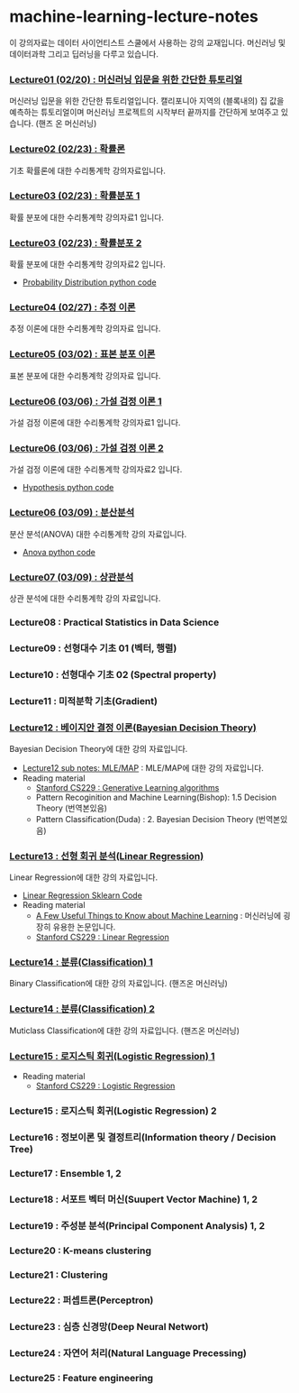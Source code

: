 # machine-learning-lecture-notes

이 강의자료는 데이터 사이언티스트 스쿨에서 사용하는 강의 교재입니다. 머신러닝 및 데이터과학 그리고 딥러닝을 다루고 있습니다.

### [Lecture01 (02/20) : 머신러닝 입문을 위한 간단한 튜토리얼](https://nbviewer.jupyter.org/github/jeonghunyoon/machine-learning-lecture-notes/blob/master/Lecture01_Machine_Learning_Simple_Tutorial.ipynb)
머신러닝 입문을 위한 간단한 튜토리얼입니다. 캘리포니아 지역의 (블록내의) 집 값을 예측하는 튜토리얼이며 머신러닝 프로젝트의 시작부터 끝까지를 간단하게 보여주고 있습니다. (핸즈 온 머신러닝)

### [Lecture02 (02/23) : 확률론](https://nbviewer.jupyter.org/github/jeonghunyoon/machine-learning-lecture-notes/blob/master/Lecture02_Probabilities.pdf?flush_cache=true)
기초 확률론에 대한 수리통계학 강의자료입니다. 

### [Lecture03 (02/23) : 확률분포 1](https://nbviewer.jupyter.org/github/jeonghunyoon/machine-learning-lecture-notes/blob/master/Lecture03_Probability_Distribution_01.pdf?flush_cache=true)
확률 분포에 대한 수리통계학 강의자료1 입니다. 

### [Lecture03 (02/23) : 확률분포 2](https://nbviewer.jupyter.org/github/jeonghunyoon/machine-learning-lecture-notes/blob/master/Lecture03_Probability_Distribution_02.pdf?flush_cache=true)
확률 분포에 대한 수리통계학 강의자료2 입니다.
 - [Probability Distribution python code](https://nbviewer.jupyter.org/github/jeonghunyoon/machine-learning-lecture-notes/blob/master/Lecture03_Probability_Distribution.ipynb?flush_cache=true)

### [Lecture04 (02/27) : 추정 이론](https://nbviewer.jupyter.org/github/jeonghunyoon/machine-learning-lecture-notes/blob/master/Lecture04_Estimation_Theory.pdf?flush_cache=true)
추정 이론에 대한 수리통계학 강의자료 입니다.

### [Lecture05 (03/02) : 표본 분포 이론](https://nbviewer.jupyter.org/github/jeonghunyoon/machine-learning-lecture-notes/blob/master/Lecture05_Sample_Distribution.pdf?flush_cache=true)
표본 분포에 대한 수리통계학 강의자료 입니다.

### [Lecture06 (03/06) : 가설 검정 이론 1](https://nbviewer.jupyter.org/github/jeonghunyoon/machine-learning-lecture-notes/blob/master/Lecture06_Hypothesis_Testing_01.pdf?flush_cache=true)
가설 검정 이론에 대한 수리통계학 강의자료1 입니다.

### [Lecture06 (03/06) : 가설 검정 이론 2](https://nbviewer.jupyter.org/github/jeonghunyoon/machine-learning-lecture-notes/blob/master/Lecture06_Hypothesis_Testing_02.pdf?flush_cache=true)
가설 검정 이론에 대한 수리통계학 강의자료2 입니다.
- [Hypothesis python code](https://nbviewer.jupyter.org/github/jeonghunyoon/machine-learning-lecture-notes/blob/master/Lecture06_Hypothesis_Test.ipynb?flush_cache=true)

### [Lecture06 (03/09) : 분산분석](https://nbviewer.jupyter.org/github/jeonghunyoon/machine-learning-lecture-notes/blob/master/Lecture06_Anova.pdf?flush_cache=true)
분산 분석(ANOVA) 대한 수리통계학 강의 자료입니다.
 - [Anova python code](https://nbviewer.jupyter.org/github/jeonghunyoon/machine-learning-lecture-notes/blob/master/Lecture06_ANOVA.ipynb?flush_cache=true)

### [Lecture07 (03/09) : 상관분석](https://nbviewer.jupyter.org/github/jeonghunyoon/machine-learning-lecture-notes/blob/master/Lecture07_Correlation.pdf?flush_cache=true)
상관 분석에 대한 수리통계학 강의 자료입니다.

### Lecture08 : Practical Statistics in Data Science

### Lecture09 : 선형대수 기초 01 (벡터, 행렬)

### Lecture10 : 선형대수 기초 02 (Spectral property)

### Lecture11 : 미적분학 기초(Gradient)

### [Lecture12 : 베이지안 결정 이론(Bayesian Decision Theory)](https://nbviewer.jupyter.org/github/jeonghunyoon/machine-learning-lecture-notes/blob/master/Lecture12_Bayesian_Decision_Thoery.pdf?flush_cache=true)
Bayesian Decision Theory에 대한 강의 자료입니다.
 - [Lecture12 sub notes: MLE/MAP](https://nbviewer.jupyter.org/github/jeonghunyoon/machine-learning-lecture-notes/blob/master/Lecture12_MLE_MAP.pdf?flush_cache=true) : MLE/MAP에 대한 강의 자료입니다.
 - Reading material
      - [Stanford CS229 : Generative Learning algorithms](http://cs229.stanford.edu/notes/cs229-notes2.pdf)
      - Pattern Recoginition and Machine Learning(Bishop): 1.5 Decision Theory (번역본있음)
      - Pattern Classification(Duda) : 2. Bayesian Decision Theory (번역본있음)

### [Lecture13 : 선형 회귀 분석(Linear Regression)](https://nbviewer.jupyter.org/github/jeonghunyoon/machine-learning-lecture-notes/blob/master/Lecture13_Linear_Regression.pdf?flush_cache=true)
Linear Regression에 대한 강의 자료입니다.
 - [Linear Regression Sklearn Code](https://nbviewer.jupyter.org/github/jeonghunyoon/machine-learning-lecture-notes/blob/master/Lecture02_Linear_Regression.ipynb?flush_cache=true)
 - Reading material
     - [A Few Useful Things to Know about Machine Learning](https://homes.cs.washington.edu/~pedrod/papers/cacm12.pdf) : 머신러닝에 굉장히 유용한 논문입니다.
     - [Stanford CS229 : Linear Regression](http://cs229.stanford.edu/notes/cs229-notes1.pdf)

### [Lecture14 : 분류(Classification) 1](https://nbviewer.jupyter.org/github/jeonghunyoon/machine-learning-lecture-notes/blob/master/Lecture14_Binary_Classification_MNIST.ipynb?flush_cache=true)
Binary Classification에 대한 강의 자료입니다. (핸즈온 머신러닝)

### [Lecture14 : 분류(Classification) 2](https://nbviewer.jupyter.org/github/jeonghunyoon/machine-learning-lecture-notes/blob/master/Lecture14_Multiclass_Classification_MNIST.ipynb?flush_cache=true)
Muticlass Classification에 대한 강의 자료입니다. (핸즈온 머신러닝)

### [Lecture15 : 로지스틱 회귀(Logistic Regression) 1](https://nbviewer.jupyter.org/github/jeonghunyoon/machine-learning-lecture-notes/blob/master/Lecture15_Logistic_Regression.pdf?flush_cache=true)
 - Reading material
     - [Stanford CS229 : Logistic Regression](http://cs229.stanford.edu/notes/cs229-notes1.pdf)
     
### Lecture15 : 로지스틱 회귀(Logistic Regression) 2

### Lecture16 : 정보이론 및 결정트리(Information theory / Decision Tree)

### Lecture17 : Ensemble 1, 2

### Lecture18 : 서포트 벡터 머신(Suupert Vector Machine) 1, 2

### Lecture19 : 주성분 분석(Principal Component Analysis) 1, 2

### Lecture20 : K-means clustering

### Lecture21 : Clustering

### Lecture22 : 퍼셉트론(Perceptron)

### Lecture23 : 심층 신경망(Deep Neural Networt)

### Lecture24 : 자연어 처리(Natural Language Precessing)

### Lecture25 : Feature engineering
